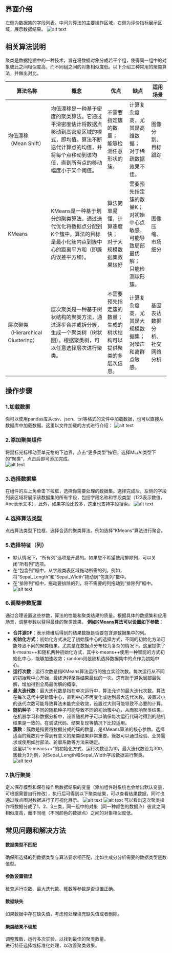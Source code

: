 <!-- 聚类 -->
## 界面介绍
左侧为数据集的字段列表，中间为算法的主要操作区域，右侧为评价指标展示区域，展示数据结果。
![alt text](../../assets/selfAnalysis/image-61.png)
## 相关算法说明
聚类是数据挖掘中的一种技术，旨在将数据对象分成若干个组，使得同一组中的对象彼此之间相似度高，而不同组之间的对象相似度低。以下介绍三种常用的聚类算法，并做出对比。 

| 算法名称 | 概念 | 优点 | 缺点 |适用场景 |
| --- | --- | --- | --- |--- |
| 均值漂移（Mean Shift） | 均值漂移是一种基于密度的聚类算法。它通过平滑密度估计将数据点移动到高密度区域的模式，即均值。算法不断迭代计算点的均值，并将每个点移动到该均值，直到所有点的移动幅度小于某个阈值。| 不需要指定簇的数量；<br>能够检测任意形状的簇。| 计算复杂度高，尤其是高维数据；<br>对于稀疏数据效果不佳。 | 图像分割、<br>目标跟踪 |
| KMeans | KMeans是一种基于划分的聚类算法，通过迭代优化将数据点分配到K个簇中。算法的目标是最小化簇内点到簇中心的距离平方和（即簇内误差平方和）。 | 算法简单易懂，计算速度快；<br>对于大规模数据集效果较好| 需要预先指定簇的数量K；<br>对初始中心点敏感，可能导致局部最优解；<br>只能检测球形簇。 | 图像压缩、<br> 市场细分|
| 层次聚类（Hierarchical Clustering） | 层次聚类是一种基于树状结构的聚类方法，通过逐步合并或拆分簇，生成一个聚类树（树状图）。根据聚类树，可以任意选择层次进行聚类。 | 不需要预先指定簇的数量；<br> 生成的树状结构可以提供聚类的多层次信息。| 计算复杂度高，尤其是大规模数据集；<br>对噪声和离群点敏感。 | 基因表达数据分析、<br>社交网络分析 |

## 操作步骤
### 1.加载数据  
你可以使用pandas库从csv、json、txt等格式的文件中加载数据，也可以直接从数据库中加载数据。这里以文件加载的方式进行介绍： 
![alt text](../../assets/selfAnalysis/image-55.png)
### 2.添加聚类组件  
将鼠标光标移动至单元格的下边界，点击“更多类型”按钮，选择ML/AI类型下的“聚类”，点击后即可添加完成。   
![alt text](../../assets/selfAnalysis/image-53.png)  
### 3.选择数据集     
在组件的左上角单击下拉框，选择你需要处理的数据集。选择完成后，左侧的字段列表区域将展示该数据集的所有字段，包括字段名称和字段类型（123表示数值，Abc表示文本），此外，如果字段比较多，这里也支持字段搜索。
![alt text](../../assets/selfAnalysis/image-57.png)
### 4.选择算法类型    
点击算法类型下拉框，选择合适的聚类算法。例如选择“KMeans”算法进行聚合。   
### 5.选择特征（列）
* 默认情况下，“所有列”选项是开启的。如果您不希望使用排除列，可以关闭“所有列”选项。    
* 在“包含列”框中，从字段类表区域拖动所需的列。例如，将“Sepal_Length”和“Sepal_Width”拖动到“包含列”框中。    
* 在“排除列”框中，拖动要排除的列，将不需要的列拖动到“排除列”框中。
![alt text](../../assets/selfAnalysis/image-64.png)

### 6.调整参数配置 
通过合理设置这些参数，算法的性能和聚类结果的质量。根据具体的数据集和应用场景，调整参数以获得最佳的聚类效果。 
**例如KMeans算法可以设置如下参数**：       
 * **合并源DF**：表示降维后得到的结果数据是否要包含源数据集中的列。
 * **初始化方式**：初始化方式决定了初始簇中心的选择方式，不同的初始化方法可能导致不同的聚类结果，尤其是在数据点分布较为复杂的情况下。这里提供了k-means++和随机两种初始化方式，其中k-means++使用一种智能的方式初始化中心，能够加速收敛；random则是随机选择数据集中的点作为初始中心。
 * **运行次数**：运行次数是指KMeans算法运行的独立实验次数。每次运行从不同的初始簇中心开始，最终选择聚类结果最优的一次。这有助于避免局部最优解，增加得到全局最优解的概率。
 * **最大迭代数**：最大迭代数是指在单次运行中，算法允许的最大迭代次数。算法在每次迭代中更新簇中心，直到中心不再变化或达到最大迭代次数。设置过小的迭代次数可能导致算法未能完全收敛，设置过大则可能导致不必要的计算。
 * **随机种子**：不同的随机种子可能导致不同的初始簇中心，从而影响聚类结果。在机器学习和数据分析中，设置随机种子可以确保每次运行代码时得到的随机结果是一致的。在调试代码、结果复现等情况下比较适用。
 * **簇数**：簇数是指要将数据分成的簇的数量，是KMeans算法的核心参数。选择适当的簇数对于得到有意义的聚类结果非常重要。簇数可以通过经验、业务需求或使用如肘部法、轮廓系数等方法来确定。  
 这里以“k-means++”的初始化方式、运行次数设为10，最大迭代数设为300，簇数为3为例，对Sepal_Length和Sepal_Width字段数据进行聚类。  
![alt text](../../assets/selfAnalysis/image-63.png)

### 7.执行聚类
定义保存模型和保存操作后数据结果的变量（添加组件时系统也会给出默认变量，可根据需要自行修改），执行后可得到以下聚类结果，可以查看结果数据，同时也通过散点图对数据进行了可视化展示。
![alt text](../../assets/selfAnalysis/image-65.png)
![alt text](../../assets/selfAnalysis/image-66.png)
可以看出这次聚类操作将数据分成了1、2、3三类，同一组中的对象（同一种颜色的数据点）彼此之间相似度高，而不同组（不同颜色的数据点）之间的对象相似度低。
## 常见问题和解决方法   
#### 数据类型不匹配
确保所选择的列数据类型与算法要求相匹配，比如主成分分析需要的数据类型是数值型。
#### 参数设置错误
检查运行次数、最大迭代数、簇数等参数是否设置正确。
#### 数据缺失
如果数据中存在缺失值，考虑预处理填充缺失值或者删除。
#### 聚类结果不理想
调整簇数，运行多次实验，以找到最佳的聚类数量。  
进行特征选择或标准化处理，以改善聚类效果。
